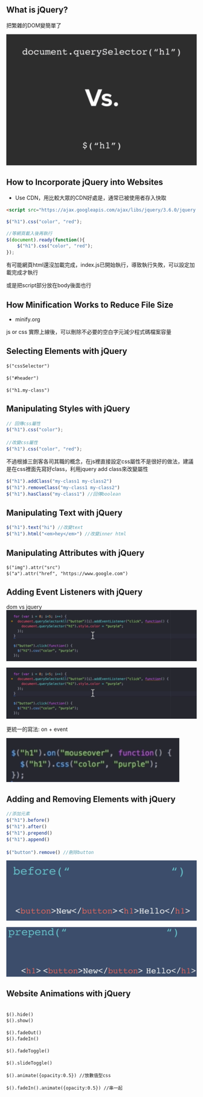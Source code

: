 ## What is jQuery?

把繁雜的DOM變簡單了

![](/img/20.png)


## How to Incorporate jQuery into Websites

- Use CDN，用比較大眾的CDN好處是，通常已被使用者存入快取

```html
<script src="https://ajax.googleapis.com/ajax/libs/jquery/3.6.0/jquery.min.js"></script>
```

```js
$("h1").css("color", "red");
```


```js
//等網頁載入後再執行
$(document).ready(function(){
    $("h1").css("color", "red");
});
```

有可能網頁html還沒加載完成，index.js已開始執行，導致執行失敗，可以設定加載完成才執行

或是把script部分放在body後面也行


## How Minification Works to Reduce File Size

- minify.org

js or css 實際上線後，可以刪除不必要的空白字元減少程式碼檔案容量


## Selecting Elements with jQuery

```
$("cssSelector")

$("#header")

$("h1.my-class")
```

## Manipulating Styles with jQuery

```js
// 回傳css屬性
$("h1").css("color");

//改變css屬性
$("h1").css("color", "red");

```

不過根據三劍客各司其職的概念，在js裡直接設定css屬性不是很好的做法，建議是在css裡面先寫好class，利用jquery add class來改變屬性

```js
$("h1").addClass("my-class1 my-class2")
$("h1").removeClass("my-class1 my-class2")
$("h1").hasClass("my-class1") //回傳boolean
```

## Manipulating Text with jQuery

```js
$("h1").text("hi") //改變text
$("h1").html("<em>hey</em>") //改變inner html

```

## Manipulating Attributes with jQuery

```
$("img").attr("src")
$("a").attr("href", "https://www.google.com")
```

## Adding Event Listeners with jQuery

dom vs jquery
![](/img/21.png)

![](/img/22.png)

更統一的寫法: on + event

![](/img/23.png)

## Adding and Removing Elements with jQuery

```js
//添加元素
$("h1").before()
$("h1").after()
$("h1").prepend()
$("h1").append()

$("button").remove() //刪除button

```

![](/img/24.png)

![](/img/25.png)

## Website Animations with jQuery

```

$().hide()
$().show()

$().fadeOut()
$().fadeIn()

$().fadeToggle()

$().slideToggle()

$().animate({opacity:0.5}) //放數值型css

$().fadeIn().animate({opacity:0.5}) //串一起

```